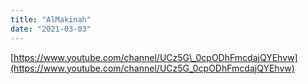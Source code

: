 ```yaml
---
title: "AlMakinah"
date: "2021-03-03"
---
```


[https://www.youtube.com/channel/UCz5G\_0cpODhFmcdajQYEhvw](https://www.youtube.com/channel/UCz5G_0cpODhFmcdajQYEhvw)
